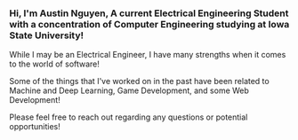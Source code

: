 ### Hi, I'm Austin Nguyen, A current Electrical Engineering Student with a concentration of Computer Engineering studying at Iowa State University!

While I may be an Electrical Engineer, I have many strengths when it comes to the world of software!

Some of the things that I've worked on in the past have been related to Machine and Deep Learning, Game Development, and some Web Development!

Please feel free to reach out regarding any questions or potential opportunities!

<!--
**anguyen1359/anguyen1359** is a ✨ _special_ ✨ repository because its `README.md` (this file) appears on your GitHub profile.

Here are some ideas to get you started:

- 🔭 I’m currently working on ...
- 🌱 I’m currently learning ...
- 👯 I’m looking to collaborate on ...
- 🤔 I’m looking for help with ...
- 💬 Ask me about ...
- 📫 How to reach me: ...
- 😄 Pronouns: ...
- ⚡ Fun fact: ...
-->
